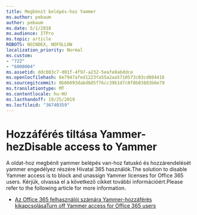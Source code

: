 ```yaml
---
title: Megbénít belépés-hoz Yammer
ms.author: pebaum
author: pebaum
ms.date: 5/1/2018
ms.audience: ITPro
ms.topic: article
ROBOTS: NOINDEX, NOFOLLOW
localization_priority: Normal
ms.custom:
- "722"
- "6000004"
ms.assetid: ddc083c7-d01f-4f97-a232-5eafe8abddce
ms.openlocfilehash: 6e7947afed1223fa55a2aa5710573c03cd804416
ms.sourcegitcommit: 0b06093dabd685f76cc39b1d7c0f8b03883b6e79
ms.translationtype: MT
ms.contentlocale: hu-HU
ms.lasthandoff: 10/25/2019
ms.locfileid: "36740359"
---
```

# <a name="disable-access-to-yammer"></a><span data-ttu-id="d8619-102">Hozzáférés tiltása Yammer-hez</span><span class="sxs-lookup"><span data-stu-id="d8619-102">Disable access to Yammer</span></span>

<span data-ttu-id="d8619-103">A oldat-hoz megbénít yammer belépés van-hoz fatuskó és hozzárendelését yammer engedélyez részére Hivatal 365 használók.</span><span class="sxs-lookup"><span data-stu-id="d8619-103">The solution to disable Yammer access is to block and unassign Yammer licenses for Office 365 users.</span></span> <span data-ttu-id="d8619-104">Kérjük, olvassa el a következő cikket további információért.</span><span class="sxs-lookup"><span data-stu-id="d8619-104">Please refer to the following article for more information.</span></span>
  
- [<span data-ttu-id="d8619-105">Az Office 365 felhasználói számára Yammer-hozzáférés kikapcsolása</span><span class="sxs-lookup"><span data-stu-id="d8619-105">Turn off Yammer access for Office 365 users</span></span>](https://docs.microsoft.com/yammer/manage-yammer-users/turn-off-user-access)
